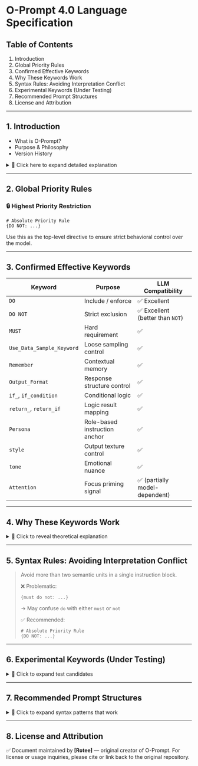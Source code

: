 # O-Prompt 4.0 Language Specification

## Table of Contents
1. Introduction
2. Global Priority Rules
3. Confirmed Effective Keywords
4. Why These Keywords Work
5. Syntax Rules: Avoiding Interpretation Conflict
6. Experimental Keywords (Under Testing)
7. Recommended Prompt Structures
8. License and Attribution

---

## 1. Introduction
- What is O-Prompt?
- Purpose & Philosophy
- Version History

<details>
<summary>📌 Click here to expand detailed explanation</summary>

### What is O-Prompt?
O-Prompt is a lightweight, LLM-focused prompt engineering language developed by Rotee. It is designed to optimize the clarity, efficiency, and expressiveness of prompts in a way that surpasses traditional systems like Markdown or JSON-based formats. Its purpose is to enable precise instruction of AI behavior through compact, modular, and semantically rich syntax.

### Purpose & Philosophy
The core philosophy behind O-Prompt is to simplify prompt construction while increasing its interpretability for AI models—especially for small and mid-size LLMs. Unlike most languages that avoid negatives, O-Prompt embraces `DO NOT` directives to increase clarity and control. Inspired by practices in image models like Stable Diffusion, O-Prompt allows for weighted attention, conditional logic, and explicit sampling guidance—all in human-readable form.

### Version History
- **v1.0** (2025-01-14): Initial prototype, used in "Rotee's RP Prompt Mild 1.2 Preview"
- **v4.0** (2025-04): Fully modular structure, model-tested with LLaMA3 7B, Claude Haiku, and GPT-3.5 class models

</details>

---

## 2. Global Priority Rules

### 🔒 Highest Priority Restriction
```
# Absolute Priority Rule
{DO NOT: ...}
```
Use this as the top-level directive to ensure strict behavioral control over the model.

---

## 3. Confirmed Effective Keywords

| Keyword | Purpose | LLM Compatibility |
|---------|---------|--------------------|
| `DO` | Include / enforce | ✅ Excellent |
| `DO NOT` | Strict exclusion | ✅ Excellent (better than `NOT`) |
| `MUST` | Hard requirement | ✅ |
| `Use_Data_Sample_Keyword` | Loose sampling control | ✅ |
| `Remember` | Contextual memory | ✅ |
| `Output_Format` | Response structure control | ✅ |
| `if_`, `if_condition` | Conditional logic | ✅ |
| `return_`, `return_if` | Logic result mapping | ✅ |
| `Persona` | Role-based instruction anchor | ✅ |
| `style` | Output texture control | ✅ |
| `tone` | Emotional nuance | ✅ |
| `Attention` | Focus priming signal | ✅ (partially model-dependent) |

---

## 4. Why These Keywords Work

<details>
<summary>📌 Click to reveal theoretical explanation</summary>

### 3 Core Conditions for Effective Keywords:

1. **Shallow Inference Compatibility**  
   → Keywords must be interpretable even by smaller/lower-depth models.

2. **Alignment with Model Architecture**  
   → Best keywords match core mechanisms (like `Attention`).

3. **Presence in Training Corpus**  
   → Commonly seen terms in training data are more likely to be correctly interpreted.

</details>

---

## 5. Syntax Rules: Avoiding Interpretation Conflict

> Avoid more than two semantic units in a single instruction block.
> 
> ❌ Problematic:
> ```
> {must do not: ...}
> ```
> → May confuse `do` with either `must` or `not`
> 
> ✅ Recommended:
> ```
> # Absolute Priority Rule
> {DO NOT: ...}
> ```

---

## 6. Experimental Keywords (Under Testing)

<details>
<summary>🧪 Click to expand test candidates</summary>

| Keyword | Hypothesis | Planned Usage |
|---------|------------|----------------|
| `Prompt-Negative Prompt Structure` | Dual-channel block separation for command/negation | `Command: ...` / `Negative: ...` |

</details>

---

## 7. Recommended Prompt Structures

<details>
<summary>🧠 Click to expand syntax patterns that work</summary>

### 📘 Proven Prompt Structures:

- `{Key: Value}` → universal tagging and logic
- `or`, `或` → alternate choice structure
- `{DO NOT: ...}` → strict exclusion logic
- `#`, `##`, `>` → markdown-style anchors
- `[tag]`, `>info:` → meta-output and annotation

</details>

---

## 8. License and Attribution

✅ Document maintained by **[Rotee]** — original creator of O-Prompt.
For license or usage inquiries, please cite or link back to the original repository.


